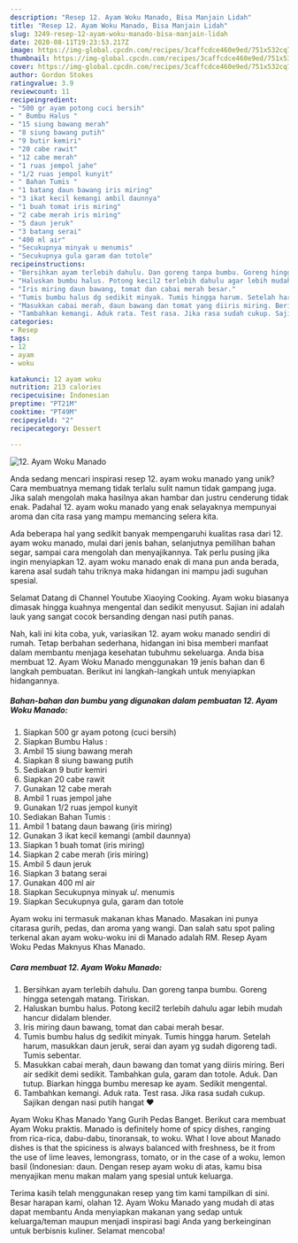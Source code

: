 ```yaml
---
description: "Resep 12. Ayam Woku Manado, Bisa Manjain Lidah"
title: "Resep 12. Ayam Woku Manado, Bisa Manjain Lidah"
slug: 3249-resep-12-ayam-woku-manado-bisa-manjain-lidah
date: 2020-08-11T19:23:53.217Z
image: https://img-global.cpcdn.com/recipes/3caffcdce460e9ed/751x532cq70/12-ayam-woku-manado-foto-resep-utama.jpg
thumbnail: https://img-global.cpcdn.com/recipes/3caffcdce460e9ed/751x532cq70/12-ayam-woku-manado-foto-resep-utama.jpg
cover: https://img-global.cpcdn.com/recipes/3caffcdce460e9ed/751x532cq70/12-ayam-woku-manado-foto-resep-utama.jpg
author: Gordon Stokes
ratingvalue: 3.9
reviewcount: 11
recipeingredient:
- "500 gr ayam potong cuci bersih"
- " Bumbu Halus "
- "15 siung bawang merah"
- "8 siung bawang putih"
- "9 butir kemiri"
- "20 cabe rawit"
- "12 cabe merah"
- "1 ruas jempol jahe"
- "1/2 ruas jempol kunyit"
- " Bahan Tumis "
- "1 batang daun bawang iris miring"
- "3 ikat kecil kemangi ambil daunnya"
- "1 buah tomat iris miring"
- "2 cabe merah iris miring"
- "5 daun jeruk"
- "3 batang serai"
- "400 ml air"
- "Secukupnya minyak u menumis"
- "Secukupnya gula garam dan totole"
recipeinstructions:
- "Bersihkan ayam terlebih dahulu. Dan goreng tanpa bumbu. Goreng hingga setengah matang. Tiriskan."
- "Haluskan bumbu halus. Potong kecil2 terlebih dahulu agar lebih mudah hancur didalam blender."
- "Iris miring daun bawang, tomat dan cabai merah besar."
- "Tumis bumbu halus dg sedikit minyak. Tumis hingga harum. Setelah harum, masukkan daun jeruk, serai dan ayam yg sudah digoreng tadi. Tumis sebentar."
- "Masukkan cabai merah, daun bawang dan tomat yang diiris miring. Beri air sedikit demi sedikit. Tambahkan gula, garam dan totole. Aduk. Dan tutup. Biarkan hingga bumbu meresap ke ayam. Sedikit mengental."
- "Tambahkan kemangi. Aduk rata. Test rasa. Jika rasa sudah cukup. Sajikan dengan nasi putih hangat ♥️"
categories:
- Resep
tags:
- 12
- ayam
- woku

katakunci: 12 ayam woku 
nutrition: 213 calories
recipecuisine: Indonesian
preptime: "PT21M"
cooktime: "PT49M"
recipeyield: "2"
recipecategory: Dessert

---
```



![12. Ayam Woku Manado](https://img-global.cpcdn.com/recipes/3caffcdce460e9ed/751x532cq70/12-ayam-woku-manado-foto-resep-utama.jpg)

Anda sedang mencari inspirasi resep 12. ayam woku manado yang unik? Cara membuatnya memang tidak terlalu sulit namun tidak gampang juga. Jika salah mengolah maka hasilnya akan hambar dan justru cenderung tidak enak. Padahal 12. ayam woku manado yang enak selayaknya mempunyai aroma dan cita rasa yang mampu memancing selera kita.

Ada beberapa hal yang sedikit banyak mempengaruhi kualitas rasa dari 12. ayam woku manado, mulai dari jenis bahan, selanjutnya pemilihan bahan segar, sampai cara mengolah dan menyajikannya. Tak perlu pusing jika ingin menyiapkan 12. ayam woku manado enak di mana pun anda berada, karena asal sudah tahu triknya maka hidangan ini mampu jadi suguhan spesial.

Selamat Datang di Channel Youtube Xiaoying Cooking. Ayam woku biasanya dimasak hingga kuahnya mengental dan sedikit menyusut. Sajian ini adalah lauk yang sangat cocok bersanding dengan nasi putih panas.


Nah, kali ini kita coba, yuk, variasikan 12. ayam woku manado sendiri di rumah. Tetap berbahan sederhana, hidangan ini bisa memberi manfaat dalam membantu menjaga kesehatan tubuhmu sekeluarga. Anda bisa membuat 12. Ayam Woku Manado menggunakan 19 jenis bahan dan 6 langkah pembuatan. Berikut ini langkah-langkah untuk menyiapkan hidangannya.

<!--inarticleads1-->

##### Bahan-bahan dan bumbu yang digunakan dalam pembuatan 12. Ayam Woku Manado:

1. Siapkan 500 gr ayam potong (cuci bersih)
1. Siapkan  Bumbu Halus :
1. Ambil 15 siung bawang merah
1. Siapkan 8 siung bawang putih
1. Sediakan 9 butir kemiri
1. Siapkan 20 cabe rawit
1. Gunakan 12 cabe merah
1. Ambil 1 ruas jempol jahe
1. Gunakan 1/2 ruas jempol kunyit
1. Sediakan  Bahan Tumis :
1. Ambil 1 batang daun bawang (iris miring)
1. Gunakan 3 ikat kecil kemangi (ambil daunnya)
1. Siapkan 1 buah tomat (iris miring)
1. Siapkan 2 cabe merah (iris miring)
1. Ambil 5 daun jeruk
1. Siapkan 3 batang serai
1. Gunakan 400 ml air
1. Siapkan Secukupnya minyak u/. menumis
1. Siapkan Secukupnya gula, garam dan totole


Ayam woku ini termasuk makanan khas Manado. Masakan ini punya citarasa gurih, pedas, dan aroma yang wangi. Dan salah satu spot paling terkenal akan ayam woku-woku ini di Manado adalah RM. Resep Ayam Woku Pedas Maknyus Khas Manado. 

<!--inarticleads2-->

##### Cara membuat 12. Ayam Woku Manado:

1. Bersihkan ayam terlebih dahulu. Dan goreng tanpa bumbu. Goreng hingga setengah matang. Tiriskan.
1. Haluskan bumbu halus. Potong kecil2 terlebih dahulu agar lebih mudah hancur didalam blender.
1. Iris miring daun bawang, tomat dan cabai merah besar.
1. Tumis bumbu halus dg sedikit minyak. Tumis hingga harum. Setelah harum, masukkan daun jeruk, serai dan ayam yg sudah digoreng tadi. Tumis sebentar.
1. Masukkan cabai merah, daun bawang dan tomat yang diiris miring. Beri air sedikit demi sedikit. Tambahkan gula, garam dan totole. Aduk. Dan tutup. Biarkan hingga bumbu meresap ke ayam. Sedikit mengental.
1. Tambahkan kemangi. Aduk rata. Test rasa. Jika rasa sudah cukup. Sajikan dengan nasi putih hangat ♥️


Ayam Woku Khas Manado Yang Gurih Pedas Banget. Berikut cara membuat Ayam Woku praktis. Manado is definitely home of spicy dishes, ranging from rica-rica, dabu-dabu, tinoransak, to woku. What I love about Manado dishes is that the spiciness is always balanced with freshness, be it from the use of lime leaves, lemongrass, tomato, or in the case of a woku, lemon basil (Indonesian: daun. Dengan resep ayam woku di atas, kamu bisa menyajikan menu makan malam yang spesial untuk keluarga. 

Terima kasih telah menggunakan resep yang tim kami tampilkan di sini. Besar harapan kami, olahan 12. Ayam Woku Manado yang mudah di atas dapat membantu Anda menyiapkan makanan yang sedap untuk keluarga/teman maupun menjadi inspirasi bagi Anda yang berkeinginan untuk berbisnis kuliner. Selamat mencoba!
